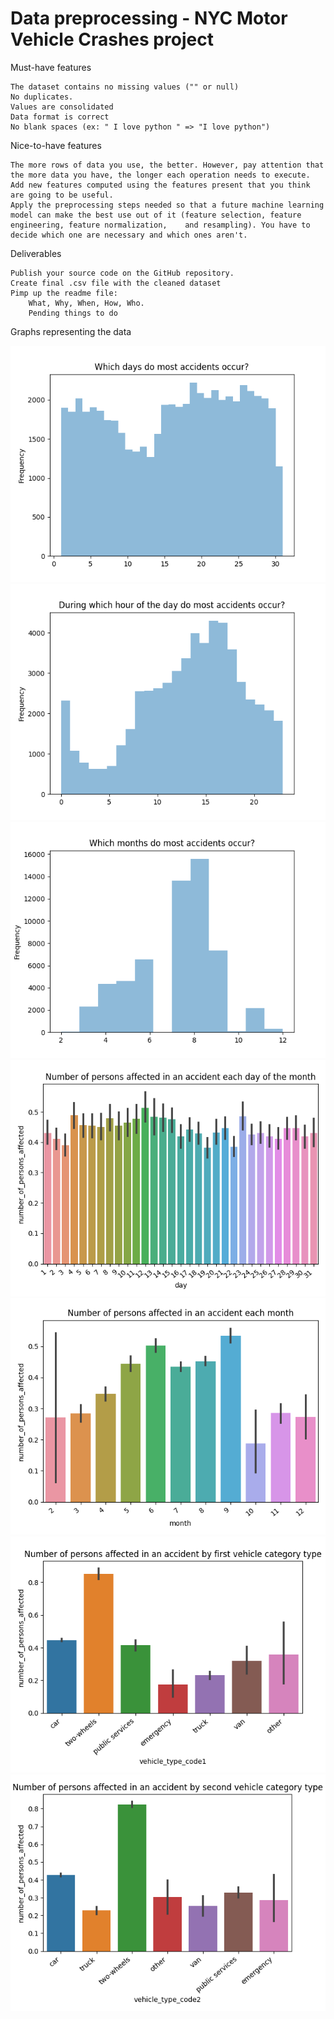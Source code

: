 # Data preprocessing - NYC Motor Vehicle Crashes project

Must-have features

    The dataset contains no missing values ("" or null)
    No duplicates.
    Values are consolidated
    Data format is correct
    No blank spaces (ex: " I love python " => "I love python")

Nice-to-have features

    The more rows of data you use, the better. However, pay attention that the more data you have, the longer each operation needs to execute.
    Add new features computed using the features present that you think are going to be useful.
    Apply the preprocessing steps needed so that a future machine learning model can make the best use out of it (feature selection, feature engineering, feature normalization,    and resampling). You have to decide which one are necessary and which ones aren't.


Deliverables

    Publish your source code on the GitHub repository.
    Create final .csv file with the cleaned dataset
    Pimp up the readme file:
        What, Why, When, How, Who.
        Pending things to do


Graphs representing the data

![Frequency of accidents per day of the month](frequency_per_day.png)
![Frequency of accidents per hour of the day](frequency_per_hour.png)
![Frequency of accidents per month of the year](frequency_per_month.png)
![Number of persons affected per day of the month](n_persons_affected_day_month.png)
![Number of persons affected per month of the year](n_persons_affected_month.png)
![Number of persons affected by vehicle category type1](n_persons_affected_vehicle_category_type1.png)
![Number of persons affected by vehicle category type2](n_persons_affected_vehicle_category_type2.png)

